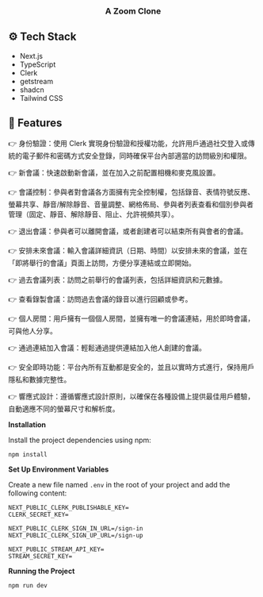 

  <h3 align="center">A Zoom Clone</h3>


## <a name="tech-stack">⚙️ Tech Stack</a>

- Next.js
- TypeScript
- Clerk
- getstream
- shadcn
- Tailwind CSS

## <a name="features">🔋 Features</a>


👉 身份驗證：使用 Clerk 實現身份驗證和授權功能，允許用戶通過社交登入或傳統的電子郵件和密碼方式安全登錄，同時確保平台內部適當的訪問級別和權限。

👉 新會議：快速啟動新會議，並在加入之前配置相機和麥克風設置。

👉 會議控制：參與者對會議各方面擁有完全控制權，包括錄音、表情符號反應、螢幕共享、靜音/解除靜音、音量調整、網格佈局、參與者列表查看和個別參與者管理（固定、靜音、解除靜音、阻止、允許視頻共享）。

👉 退出會議：參與者可以離開會議，或者創建者可以結束所有與會者的會議。

👉 安排未來會議：輸入會議詳細資訊（日期、時間）以安排未來的會議，並在「即將舉行的會議」頁面上訪問，方便分享連結或立即開始。

👉 過去會議列表：訪問之前舉行的會議列表，包括詳細資訊和元數據。

👉 查看錄製會議：訪問過去會議的錄音以進行回顧或參考。

👉 個人房間：用戶擁有一個個人房間，並擁有唯一的會議連結，用於即時會議，可與他人分享。

👉 通過連結加入會議：輕鬆通過提供連結加入他人創建的會議。

👉 安全即時功能：平台內所有互動都是安全的，並且以實時方式進行，保持用戶隱私和數據完整性。

👉 響應式設計：遵循響應式設計原則，以確保在各種設備上提供最佳用戶體驗，自動適應不同的螢幕尺寸和解析度。


**Installation**

Install the project dependencies using npm:

```bash
npm install
```

**Set Up Environment Variables**

Create a new file named `.env` in the root of your project and add the following content:

```env
NEXT_PUBLIC_CLERK_PUBLISHABLE_KEY=
CLERK_SECRET_KEY=

NEXT_PUBLIC_CLERK_SIGN_IN_URL=/sign-in
NEXT_PUBLIC_CLERK_SIGN_UP_URL=/sign-up

NEXT_PUBLIC_STREAM_API_KEY=
STREAM_SECRET_KEY=
```


**Running the Project**

```bash
npm run dev
```


